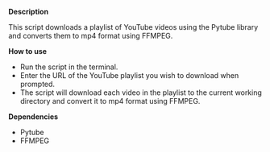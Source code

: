 **Description**

This script downloads a playlist of YouTube videos using the Pytube library and converts them to mp4 format using FFMPEG.

**How to use**

*   Run the script in the terminal.
*   Enter the URL of the YouTube playlist you wish to download when prompted.
*   The script will download each video in the playlist to the current working directory and convert it to mp4 format using FFMPEG.

**Dependencies**

*   Pytube
*   FFMPEG
